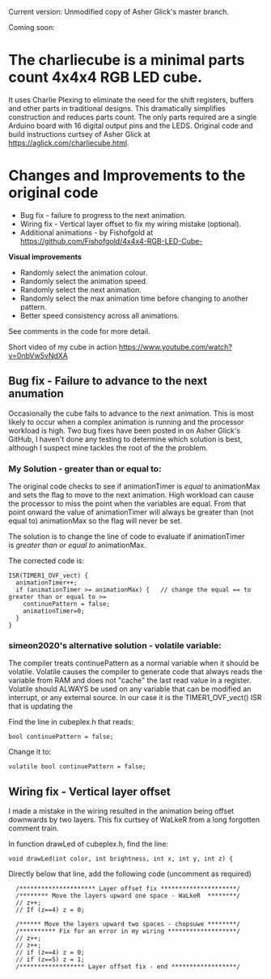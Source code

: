 Current version: Unmodified copy of Asher Glick's master branch. 

Coming soon: 

# The charliecube is a minimal parts count 4x4x4 RGB LED cube. 
It uses Charlie Plexing to eliminate the need for the shift registers, buffers and other parts in traditional designs. This dramatically simplifies construction and reduces parts count. The only parts required are a single Arduino board with 16 digital output pins and the LEDS. Original code and build instructions curtsey of Asher Glick at https://aglick.com/charliecube.html. 

# Changes and Improvements to the original code

- Bug fix - failure to progress to the next animation.
- Wiring fix - Vertical layer offset to fix my wiring mistake (optional).
- Additional animations - by Fishofgold at https://github.com/Fishofgold/4x4x4-RGB-LED-Cube-

**Visual improvements**
- Randomly select the animation colour.
- Randomly select the animation speed.
- Randomly select the next animation.
- Randomly select the max animation time before changing to another pattern.
- Better speed consistency across all animations.

See comments in the code for more detail.

Short video of my cube in action https://www.youtube.com/watch?v=0nbVw5vNdXA


## Bug fix - Failure to advance to the next anumation
Occasionally the cube fails to advance to the next animation. This is most likely to occur when a complex animation is running and the processor workload is high. Two bug fixes have been posted in on Asher Glick's GitHub, I haven't done any testing to determine which solution is best, although I suspect mine tackles the root of the the problem.

### My Solution - greater than or equal to:
The original code checks to see if animationTimer is *equal* to animationMax and sets the flag to move to the next animation. High workload can cause the processor to miss the point when the variables are equal. From that point onward the value of animationTimer will always be greater than (not equal to) animationMax so the flag will never be set.

The solution is to change the line of code to evaluate if animationTimer is *greater than or equal to* animationMax.

The corrected code is:

```
ISR(TIMER1_OVF_vect) {
  animationTimer++;
  if (animationTimer >= animationMax) {   // change the equal == to greater than or equal to >= 
    continuePattern = false;
    animationTimer=0;
  }
}
```

### simeon2020's alternative solution - volatile variable: 
The compiler treats continuePattern as a normal variable when it should be volatile. Volatile causes the compiler to generate code that always reads the variable from RAM and does not "cache" the last read value in a register. Volatile should ALWAYS be used on any variable that can be modified an interrupt, or any external source. In our case it is the TIMER1_OVF_vect() ISR that is updating the 

Find the line in cubeplex.h that reads:

`bool continuePattern = false;`

Change it to:

`volatile bool continuePattern = false;`



## Wiring fix - Vertical layer offset
I made a mistake in the wiring resulted in the animation being offset downwards by two layers. 
This fix curtsey of WaLkeR from a long forgotten comment train. 

In function drawLed of cubeplex.h, find the line:

`void drawLed(int color, int brightness, int x, int y, int z) {`

Directly below that line, add the following code (uncomment as required)

```
  /********************* Layer offset fix *********************/
  /******** Move the layers upward one space - WaLkeR  ********/
  // z++;
  // If (z==4) z = 0;

  /****** Move the layers upward two spaces - chopsuwe ********/
  /********** Fix for an error in my wiring *******************/  
  // z++;
  // z++;
  // if (z==4) z = 0;
  // if (z==5) z = 1;
  /****************** Layer offset fix - end ******************/
```


